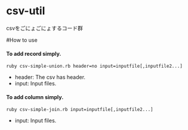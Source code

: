 # csv-util
csvをごにょごにょするコード群

#How to use

#### To add record simply.

```
ruby csv-simple-union.rb header=no input=inputfile[,inputfile2...]
```
* header: The csv has header.
* input: Input files.

#### To add column simply. 

```
ruby csv-simple-join.rb input=inputfile[,inputfile2...]
```

* input: Input files.
